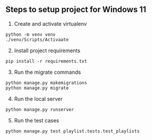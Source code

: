 
## Steps to setup project for Windows 11

1. Create and activate virtualenv
```
python -m venv venv
./venv/Scripts/Activaate
```

2. Install project requirements
```
pip install -r requirements.txt
```

3. Run the migrate commands
```
python manage.py makemigrations
python manage.py migrate
```

4. Run the local server
```
python manage.py runserver
```

5. Run the test cases
```
python manage.py test playlist.tests.test_playlists
```

